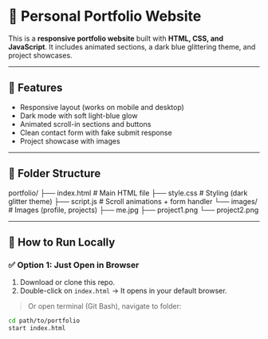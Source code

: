 # 💼 Personal Portfolio Website

This is a **responsive portfolio website** built with **HTML, CSS, and JavaScript**. It includes animated sections, a dark blue glittering theme, and project showcases.

---

## 🌟 Features

- Responsive layout (works on mobile and desktop)
- Dark mode with soft light-blue glow
- Animated scroll-in sections and buttons
- Clean contact form with fake submit response
- Project showcase with images

---

## 📁 Folder Structure
portfolio/
├── index.html # Main HTML file
├── style.css # Styling (dark glitter theme)
├── script.js # Scroll animations + form handler
└── images/ # Images (profile, projects)
    ├── me.jpg
    ├── project1.png
    └── project2.png


---

## 🚀 How to Run Locally

### ✅ Option 1: Just Open in Browser

1. Download or clone this repo.
2. Double-click on `index.html` → It opens in your default browser.

> Or open terminal (Git Bash), navigate to folder:
```bash
cd path/to/portfolio
start index.html
